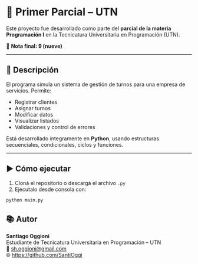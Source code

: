 # 🧾 Primer Parcial – UTN

Este proyecto fue desarrollado como parte del **parcial de la materia Programación I** en la Tecnicatura Universitaria en Programación (UTN).

📌 **Nota final: 9 (nueve)**

---

## 📌 Descripción

El programa simula un sistema de gestión de turnos para una empresa de servicios. Permite:

- Registrar clientes  
- Asignar turnos  
- Modificar datos  
- Visualizar listados  
- Validaciones y control de errores  

Está desarrollado íntegramente en **Python**, usando estructuras secuenciales, condicionales, ciclos y funciones.

---

## ▶️ Cómo ejecutar

1. Cloná el repositorio o descargá el archivo `.py`  
2. Ejecutalo desde consola con:

```bash
python main.py
```


## 📚 Autor

**Santiago Oggioni**  
Estudiante de Tecnicatura Universitaria en Programación – UTN  
📧 sh.oggioni@gmail.com  
🌐 https://github.com/SantiOggi
